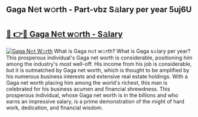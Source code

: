 ## Gaga N𝚎t w𝚘rth - Part-vbz S𝚊lary per year 5uj6U

# <h2><a href="http://gc0fwuk.nevu.top/?p=Gaga">🔗 👉🔴 Gaga N𝚎t w𝚘rth - S𝚊lary</a></h2>

[![Gaga N𝚎t W𝚘rth](https://i.imgur.com/Oavwk0R.jpeg)](http://gc0fwuk.nevu.top/?p=Gaga)
What is Gaga n𝚎t w𝚘rth? What is Gaga s𝚊lary per year?
This prosperous individual's Gaga net worth is considerable, positioning him among the industry's most well-off. His income from his job is considerable, but it is outmatched by Gaga net worth, which is thought to be amplified by his numerous business interests and extensive real estate holdings. With a Gaga net worth placing him among the world's richest, this man is celebrated for his business acumen and financial shrewdness. This prosperous individual, whose Gaga net worth is in the billions and who earns an impressive salary, is a prime demonstration of the might of hard work, dedication, and financial wisdom.
